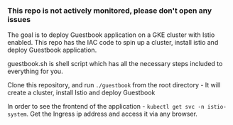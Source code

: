 ### This repo is not actively monitored, please don't open any issues


The goal is to deploy Guestbook application on a GKE cluster with Istio enabled. This repo has the IAC code to spin up a cluster, install istio and deploy Guestbook application.

guestbook.sh is  shell script which has all the necessary steps included to everything for you. 

Clone this repository, and run ``` ./guestbook ``` from the root directory - It will create a cluster, install Istio and deploy Guestbook

In order to see the frontend of the application - ``` kubectl get svc -n istio-system ```. Get the Ingress ip address and access it via any browser.




